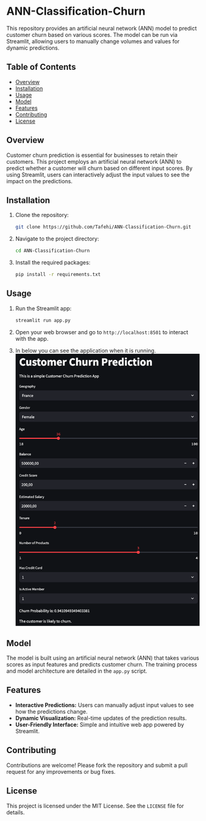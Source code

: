 # ANN-Classification-Churn

This repository provides an artificial neural network (ANN) model to predict customer churn based on various scores. The model can be run via Streamlit, allowing users to manually change volumes and values for dynamic predictions.

## Table of Contents
- [Overview](#overview)
- [Installation](#installation)
- [Usage](#usage)
- [Model](#model)
- [Features](#features)
- [Contributing](#contributing)
- [License](#license)

## Overview
Customer churn prediction is essential for businesses to retain their customers. This project employs an artificial neural network (ANN) to predict whether a customer will churn based on different input scores. By using Streamlit, users can interactively adjust the input values to see the impact on the predictions.

## Installation
1. Clone the repository:
    ```bash
    git clone https://github.com/Tafehi/ANN-Classification-Churn.git
    ```
2. Navigate to the project directory:
    ```bash
    cd ANN-Classification-Churn
    ```
3. Install the required packages:
    ```bash
    pip install -r requirements.txt
    ```

## Usage
1. Run the Streamlit app:
    ```bash
    streamlit run app.py
    ```
2. Open your web browser and go to `http://localhost:8501` to interact with the app.

3. In below you can see the application when it is running.
![Churn Prediction](images/application.png)

## Model
The model is built using an artificial neural network (ANN) that takes various scores as input features and predicts customer churn. The training process and model architecture are detailed in the `app.py` script.

## Features
- **Interactive Predictions:** Users can manually adjust input values to see how the predictions change.
- **Dynamic Visualization:** Real-time updates of the prediction results.
- **User-Friendly Interface:** Simple and intuitive web app powered by Streamlit.

## Contributing
Contributions are welcome! Please fork the repository and submit a pull request for any improvements or bug fixes.

## License
This project is licensed under the MIT License. See the `LICENSE` file for details.
